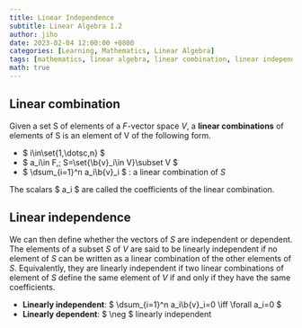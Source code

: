 ```yaml
---
title: Linear Independence
subtitle: Linear Algebra 1.2
author: jiho
date: 2023-02-04 12:00:00 +0800
categories: [Learning, Mathematics, Linear Algebra]
tags: [mathematics, linear algebra, linear combination, linear independence]
math: true
---
```


## Linear combination
Given a set S of elements of a $F$-vector space $V$,
a **linear combinations** of elements of S is an element of V of the following form.

* $ i\in\set{1,\dotsc,n} $
* $ a_i\in F,\; S=\set{\b{v}_i\in V}\subset V $
* $ \dsum_{i=1}^n a_i\b{v}_i $ : a linear combination of $S$

The scalars $ a_i $ are called the coefficients of the linear combination.


## Linear independence
We can then define whether the vectors of $S$ are independent or dependent. <br>
The elements of a subset $S$ of $V$ are said to be linearly independent if no element of $S$ can be written 
as a linear combination of the other elements of $S$.
Equivalently, they are linearly independent if two linear combinations of element of $S$ 
define the same element of $V$ if and only if they have the same coefficients.

* **Linearly independent**: $ \dsum_{i=1}^n a_i\b{v}_i=0 \iff \forall a_i=0 $
* **Linearly dependent**: $ \neg $ linearly independent


